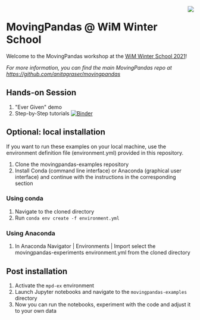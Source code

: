 <img align="right" src="https://anitagraser.github.io/movingpandas/pics/movingpandas.png">

# MovingPandas @ WiM Winter School

Welcome to the MovingPandas workshop at the [WiM Winter School 2021](https://www.womeninmobility.org/winterschool)!

*For more information, you can find the main MovingPandas repo at https://github.com/anitagraser/movingpandas*

## Hands-on Session

1. "Ever Given" demo
2. Step-by-Step tutorials [![Binder](https://mybinder.org/badge_logo.svg)](https://mybinder.org/v2/gh/anitagraser/movingpandas-examples/wim-winter-school-2021)


## Optional: local installation 

If you want to run these examples on your local machine, use the environment definition file (environment.yml) provided in this repository.

1. Clone the movingpandas-examples repository
1. Install Conda (command line interface) or Anaconda (graphical user interface) and continue with the instructions in the corresponding section

### Using conda

1. Navigate to the cloned directory
1. Run `conda env create -f environment.yml`

### Using Anaconda

1. In Anaconda Navigator | Environments | Import select the movingpandas-experiments environment.yml from the cloned directory

## Post installation

1. Activate the `mpd-ex` environment
1. Launch Jupyter notebooks and navigate to the `movingpandas-examples` directory 
1. Now you can run the notebooks, experiment with the code and adjust it to your own data


